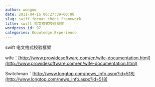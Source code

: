 ```yaml
---
author: wongoo
date: 2011-04-16 06:27:39+00:00
slug: swift_format_check_framework
title: swift 电文格式校验框架
wordpress_id: 97
categories: Knowledge,Experience
---
```


swift 电文格式校验框架

wife：[http://www.prowidesoftware.com/en/wife-documentation.html](http://www.prowidesoftware.com/en/wife-documentation.html)

Switchman：[http://www.longtop.com/news_info.aspx?id=518](http://www.longtop.com/news_info.aspx?id=518)
